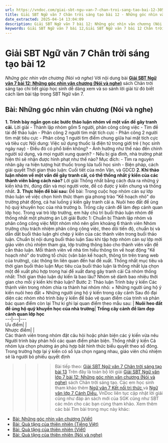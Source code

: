 ```yaml
---
url: https://vndoc.com/giai-sbt-ngu-van-7-chan-troi-sang-tao-bai-12-305077
title: Giải SBT Ngữ văn 7 Chân trời sáng tạo bài 12 - Những góc nhìn văn chương (Nói và nghe) - VnDoc.com
date_extracted: 2025-04-14 13:04:09
description: Giải SBT Ngữ văn 7 bài 12: Những góc nhìn văn chương (Nói và nghe) sách Chân trời sáng tạo có đáp án chi tiết cho các bạn cùng tham khảo.
keywords: Giải SBT Ngữ văn 7 bài 12,Giải SBT Ngữ văn 7 bài 12 Chân trời sáng tạo,Giải sách bài tập Ngữ văn CTST lớp 7,Ngữ văn lớp 7 Chân trời sáng tạo,giải bài tập ngữ văn lớp 7,bài Những góc nhìn văn chương (Nói và nghe),ôn tập ngữ văn 7,trắc nghiệm ngữ văn 7 CTST
---
```


# Giải SBT Ngữ văn 7 Chân trời sáng tạo bài 12
 _Những góc nhìn văn chương \(Nói và nghe\)_
Với nội dung bài [**Giải SBT Ngữ văn 7 bài 12: Những góc nhìn văn chương \(Nói và nghe\)**](<https://vndoc.com/giai-sbt-ngu-van-7-chan-troi-sang-tao-bai-12-305077>) sách Chân trời sáng tạo chi tiết giúp học sinh dễ dàng xem và so sánh lời giải từ đó biết cách làm bài tập trong SBT Ngữ văn 7.
## Bài: Những góc nhìn văn chương \(Nói và nghe\)
**1\. Trình bày ngắn gọn các bước thảo luận nhóm về một vấn đề gây tranh cãi.**
Lời giải
\- Thành lập nhóm gồm 5 người, phân công công việc
\- Tìm đề tài để thảo luận
\- Phân công 2 người tìm mặt tích cực
\- Phân công 2 người tìm mặt tiêu cực
\- Phân công 1 người tìm điểm chung giữa hai mặt tích cực và tiêu cực
Nội dung: Việc sử dụng thuốc lá điện tử trong giới trẻ \( học sinh ngày nay\)
\- Điều đó có phổ biến không?
\- Ảnh hưởng như thế nào đến chính người sử dụng, và mọi người xung quanh?
\- Nếu bị gia đình, nhà trường phát hiện thì sẽ nhận được hình phạt như thế nào?
Mục đích:
\- Tìm ra nguyên nhân gây ra hiện tượng hút thuốc trong lứa tuổi học sinh
\- Biện pháp, cách giải quyết
Thời gian thảo luận: Cuối tiết của môn Văn, và GDCD
**2\. Khi thảo luận nhóm về một vấn đề gây tranh cãi, có thể thống nhất ý kiến của các thành viên bằng cách nào?**
Lời giải
Thống nhất bằng cách đưa ra những ý kiến khả thi, đúng đắn và mọi người vote, để có được ý kiến chung và thống nhất.
**3.** **Thực hiện để bài sau:**
Đề bài: Trong cuộc họp nhóm cán sự lớp thảo luận về việc chọn hình thức tham gia phong trào "Kế hoạch nhỏ" do trường phát động, cả hai luồng ý kiến gây tranh cãi
a. Nuôi heo đất để ủng hộ quỹ khuyến học của nhà trường
b. Trồng cây cảnh để làm đẹp cảnh quan lớp học.
Trong vai trò lớp trưởng, em hãy chủ trì buổi thảo luận nhóm để thống nhất một phương án
Lời giải
Bước 1: Chuẩn bị
Thành lập nhóm và phân công công việc
Một nhóm nhỏ nên gồm khoảng 6 thành viên Nhóm trưởng chịu trách nhiệm phân công công việc, theo dõi tiến độ, chuẩn bị và dẫn dắt buổi thảo luận ghi chép ý kiến của các thành viên trong buổi thảo luận. Chuẩn bị nội dung buổi thảo luận
Sau khi tập hợp nhóm cán sự lớp mời giáo viên chủ nhiệm tham gia, lớp trưởng thông báo cho thành viên vấn đề cần thảo luận. Mỗi thành viên về nhà tìm hiểu thông tin về hoạt động "Kế hoạch nhỏ" do trường tổ chức \(văn bản kế hoạch, thông tin trên trang web của trường\), các thông tin liên quan đến hai đề xuất.
Thống nhất mục tiêu và thời gian buổi thảo luận
Mục tiêu của buổi thảo luận là thống nhất lựa chọn một đề xuất phù hợp trong hai để xuất đang gây tranh cãi
Cả nhóm thống nhất: Thời gian thảo luận dự kiến là bao lâu? Nhóm sẽ dành bao nhiêu thời gian cho mỗi ý kiến khi thảo luận?
Bước 2: Thảo luận
Trình bày ý kiến
Các thành viên trong nhóm chia ra thành hai nhóm nhỏ:
\+ Những người ủng hộ ý kiến nuôi heo đất
\+ Những người ủng hộ ý kiến trong cây cảnh Sau đó đại diện các nhóm nhỏ trình bày ý kiến để bảo vệ quan điểm của trình và phản bác quan điểm còn lại
Thư kí ghi lại quan điểm theo mẫu sau:
| **Nuôi heo đất để ủng hộ quỹ khuyến học của nhà trường**| **Trồng cây cảnh để làm đẹp cảnh quan lớp học**  
---|---|---  
Ưu điểm| |   
Nhược điểm| |   
Các thành viên trong nhóm đặt câu hỏi hoặc phản biện các ý kiến vừa nêu Người trình bày phản hồi các quan điểm phản biện.
Thống nhất ý kiến
Cả nhóm lựa chọn phương án phù hợp bắt hình thức biểu quyết theo số đông. Trong trường hợp lại ý kiến có số lựa chọn ngang nhau, giáo viên chủ nhiệm sẽ là người bỏ phiếu quyết định
>>>> Bài tiếp theo: [Giải SBT Ngữ văn 7 Chân trời sáng tạo bài 13](<https://vndoc.com/giai-sbt-ngu-van-7-chan-troi-sang-tao-bai-13-305080>)
Trên đây là toàn bộ lời giải [Giải SBT Ngữ văn lớp 7 bài 12: Những góc nhìn văn chương \(Nói và nghe\)](<https://vndoc.com/giai-sbt-ngu-van-7-chan-troi-sang-tao-bai-12-305077>) sách Chân trời sáng tạo. Các em học sinh tham khảo thêm [Ngữ văn 7 Kết nối tri thức ](<https://vndoc.com/ngu-van-7-kntt-tap2>)và [Ngữ văn lớp 7 Cánh Diều.](<https://vndoc.com/ngu-van-7-tap-1-cd>) VnDoc liên tục cập nhật lời giải cũng như đáp án sách mới của SGK cũng như SBT các môn cho các bạn cùng tham khảo.
Xem thêm các bài Tìm bài trong mục này khác:
  * [Bài: Những góc nhìn văn chương \(Viết\)](</giai-sbt-ngu-van-7-chan-troi-sang-tao-bai-13-305080>)
  * [Bài: Quà tặng của thiên nhiên \(Tiếng Việt\)](</giai-sbt-ngu-van-7-chan-troi-sang-tao-bai-14-305082>)
  * [Bài: Quà tặng của thiên nhiên \(Viết\)](</giai-sbt-ngu-van-7-chan-troi-sang-tao-bai-15-305083>)
  * [Bài: Quà tặng của thiên nhiên \(Nói và nghe\)](</giai-sbt-ngu-van-7-chan-troi-sang-tao-bai-16-305087>)

